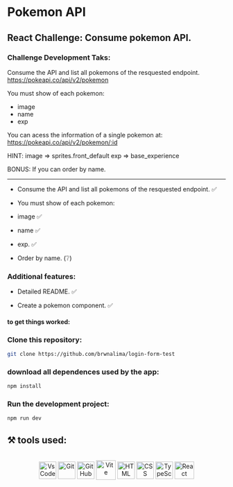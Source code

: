 # Pokemon API

## React Challenge: Consume pokemon API.



### Challenge Development Taks:
Consume the API and list all pokemons of the resquested endpoint.
https://pokeapi.co/api/v2/pokemon

You must show of each pokemon:
- image
- name
- exp

You can acess the information of a single pokemon at:
https://pokeapi.co/api/v2/pokemon/:id


HINT:
image => sprites.front_default
exp => base_experience

BONUS: If you can order by name.

<hr> 

* Consume the API and list all pokemons of the resquested endpoint.  ✅</p> 
* You must show of each pokemon: </p>
- image ✅</p>
- name ✅</p>
- exp. ✅</p>
* Order by name. (❔)</p>

### Additional features:

* Detailed README. ✅</p>
* Create a pokemon component. ✅</p>

#### to get things worked:

### Clone this repository:

```bash 
git clone https://github.com/brwnalima/login-form-test
```

### download all dependences used by the app:

```bash 
npm install
```

### Run the development project:

```bash 
npm run dev
```

## ⚒️  tools used:

</div>


 <div style="display: inline_block" align = "center"><br>

  <img align="center" alt="VsCode " height="40" width="40" src="https://cdn.icon-icons.com/icons2/2107/PNG/512/file_type_vscode_icon_130084.png" />
  <img align="center" alt="Git" height="40" width="40" src="https://git-scm.com/images/logos/downloads/Git-Icon-1788C.png" />
  <img align="center" alt="GitHub" height="40" width="40" src="https://cdn-icons-png.flaticon.com/512/25/25231.png" />
  <img align="center" alt="Vite" height="45" width="45" src="https://cdn.worldvectorlogo.com/logos/vitejs.svg" />
  <img align="center" alt="HTML" height="40" width="40" src="https://cdn.jsdelivr.net/gh/devicons/devicon/icons/html5/html5-original.svg" />
  <img align="center" alt="CSS" height="40" width="40" src="https://cdn.jsdelivr.net/gh/devicons/devicon/icons/css3/css3-original.svg"/>
  <img align="center" alt="TypeScript" height="40" width="40" src="https://cdn.worldvectorlogo.com/logos/typescript.svg" />
  <img align="center" alt="React " height="40" width="45" src="https://upload.wikimedia.org/wikipedia/commons/thumb/a/a7/React-icon.svg/2300px-React-icon.svg.png" />
            
</div>
